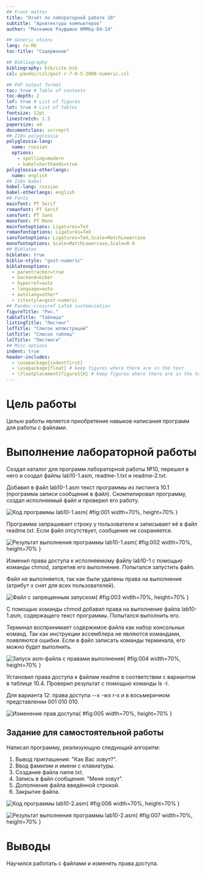 ```yaml
---
## Front matter
title: "Отчёт по лабораторной работе 10"
subtitle: "Архитектура компьютеров"
author: "Махкамов Рауфджон НММбд-04-24"

## Generic otions
lang: ru-RU
toc-title: "Содержание"

## Bibliography
bibliography: bib/cite.bib
csl: pandoc/csl/gost-r-7-0-5-2008-numeric.csl

## Pdf output format
toc: true # Table of contents
toc-depth: 2
lof: true # List of figures
lot: true # List of tables
fontsize: 12pt
linestretch: 1.5
papersize: a4
documentclass: scrreprt
## I18n polyglossia
polyglossia-lang:
  name: russian
  options:
	- spelling=modern
	- babelshorthands=true
polyglossia-otherlangs:
  name: english
## I18n babel
babel-lang: russian
babel-otherlangs: english
## Fonts
mainfont: PT Serif
romanfont: PT Serif
sansfont: PT Sans
monofont: PT Mono
mainfontoptions: Ligatures=TeX
romanfontoptions: Ligatures=TeX
sansfontoptions: Ligatures=TeX,Scale=MatchLowercase
monofontoptions: Scale=MatchLowercase,Scale=0.9
## Biblatex
biblatex: true
biblio-style: "gost-numeric"
biblatexoptions:
  - parentracker=true
  - backend=biber
  - hyperref=auto
  - language=auto
  - autolang=other*
  - citestyle=gost-numeric
## Pandoc-crossref LaTeX customization
figureTitle: "Рис."
tableTitle: "Таблица"
listingTitle: "Листинг"
lofTitle: "Список иллюстраций"
lotTitle: "Список таблиц"
lolTitle: "Листинги"
## Misc options
indent: true
header-includes:
  - \usepackage{indentfirst}
  - \usepackage{float} # keep figures where there are in the text
  - \floatplacement{figure}{H} # keep figures where there are in the text
---
```


# Цель работы

Целью работы является приобретение навыков написания программ для работы с файлами.

# Выполнение лабораторной работы

Создал каталог для программ лабораторной работы №10, перешел в него и создал файлы lab10-1.asm, readme-1.txt и readme-2.txt.

Добавил в файл lab10-1.asm текст программы из листинга 10.1 (программа записи сообщения в файл). Скомпилировал программу, создал исполняемый файл и проверил его работу.

![Код программы lab10-1.asm](image/01.png){ #fig:001 width=70%, height=70% }

Программа запрашивает строку у пользователя и записывает её в файл readme.txt. Если файл отсутствует, сообщение не сохраняется.

![Результат выполнения программы lab10-1.asm](image/02.png){ #fig:002 width=70%, height=70% }

Изменил права доступа к исполняемому файлу lab10-1 с помощью команды chmod, запретив его выполнение. Попытался запустить файл.

Файл не выполняется, так как были удалены права на выполнение (атрибут x снят для всех пользователей).

![Файл с запрещенным запуском](image/03.png){ #fig:003 width=70%, height=70% }

С помощью команды chmod добавил права на выполнение файла lab10-1.asm, содержащего текст программы. Попытался выполнить его.

Терминал воспринимает содержимое файла как набор консольных команд. Так как инструкции ассемблера не являются командами, появляются ошибки. Если в файл записать команды терминала, его можно будет выполнить.

![Запуск asm-файла с правами выполнения](image/04.png){ #fig:004 width=70%, height=70% }

Установил права доступа к файлам readme в соответствии с вариантом в таблице 10.4. Проверил результат с помощью команды ls -l.

Для варианта 12: права доступа --x -wx r-x  и в восьмеричном представлении 001 010 010.

![Изменение прав доступа](image/05.png){ #fig:005 width=70%, height=70% }

## Задание для самостоятельной работы

Написал программу, реализующую следующий алгоритм:

1. Вывод приглашения: "Как Вас зовут?".
2. Ввод фамилии и имени с клавиатуры.
3. Создание файла name.txt.
4. Запись в файл сообщения: "Меня зовут".
5. Дополнение файла введённой строкой.
6. Закрытие файла.

![Код программы lab10-2.asm](image/06.png){ #fig:006 width=70%, height=70% }

![Результат выполнения программы lab10-2.asm](image/07.png){ #fig:007 width=70%, height=70% }

# Выводы

Научился работать с файлами и изменять права доступа. 
